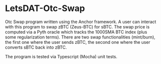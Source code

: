 # LetsDAT-Otc-Swap

Otc Swap program written using the Anchor framework.
A user can interact with this program to swap zBTC (Zeus-BTC) for sBTC. The swap price is computed via a Pyth oracle which tracks the 1000SMA BTC index (plus some regularization terms).
There are two swap functionalities (mint/burn), the first one where the user sends zBTC, the second one where the user converts sBTC back into zBTC.

The program is tested via Typescript (Mocha) unit tests.

